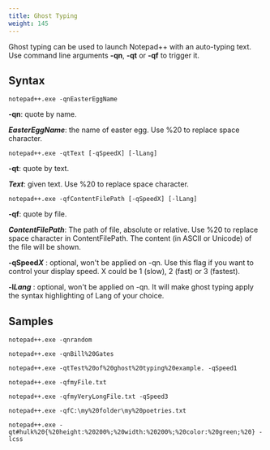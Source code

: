```yaml
---
title: Ghost Typing
weight: 145
---
```


Ghost typing can be used to launch Notepad++ with an auto-typing text. Use command line arguments **-qn**, **-qt** or **-qf** to trigger it.

## Syntax

`notepad++.exe -qnEasterEggName`

**-qn**: quote by name.

***EasterEggName***: the name of easter egg. Use %20 to replace space character.


`notepad++.exe -qtText [-qSpeedX] [-lLang]`

**-qt**: quote by text.

***Text***: given text. Use %20 to replace space character.


`notepad++.exe -qfContentFilePath [-qSpeedX] [-lLang]`

**-qf**: quote by file.

***ContentFilePath***: The path of file, absolute or relative. Use %20 to replace space character in ContentFilePath. The content (in ASCII or Unicode) of the file will be shown.

**-qSpeed*****X*** : optional, won't be applied on -qn. Use this flag if you want to control your display speed. X could be 1 (slow), 2 (fast) or 3 (fastest).

**-l*****Lang*** : optional, won't be applied on -qn. It will make ghost typing apply the syntax highlighting of Lang of your choice.

## Samples

`notepad++.exe -qnrandom`

`notepad++.exe -qnBill%20Gates`

`notepad++.exe -qtTest%20of%20ghost%20typing%20example. -qSpeed1`

`notepad++.exe -qfmyFile.txt`

`notepad++.exe -qfmyVeryLongFile.txt -qSpeed3`

`notepad++.exe -qfC:\my%20folder\my%20poetries.txt`

`notepad++.exe -qt#hulk%20{%20height:%20200%;%20width:%20200%;%20color:%20green;%20} -lcss`

